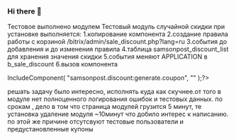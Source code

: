 ### Hi there 👋
Тестовое выполнено модулем Тестовый модуль случайной скидки
при установке выполняется:
1.копирование компонента 
2.создание правила работы с корзиной /bitrix/admin/sale_discount.php?lang=ru
3.события до добавления и до изменения правила
4.таблица samsonpost_discount_list для хранения значения скидки
5.события меняют APPLICATION в b_sale_discount
6.вызов компонента 

<?php
$APPLICATION->IncludeComponent(
    "samsonpost.discount:generate.coupon",
    ""
);?>

решать задачу было интересно, исполнять куда как скучнее.от того в модуле нет полноценного логирования ошибок и тестовых данных.
по срокам , дело в том что страница модулей грузится 5 минут, те установка удаление модуля ~10минут что добило интерес к написанию.
по этой же причине отсутсвуют тестовые пользователи и предустановленные купоны
